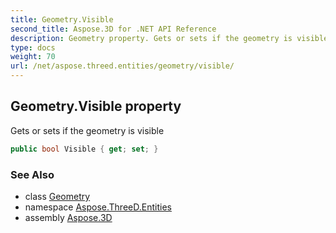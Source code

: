 ```yaml
---
title: Geometry.Visible
second_title: Aspose.3D for .NET API Reference
description: Geometry property. Gets or sets if the geometry is visible
type: docs
weight: 70
url: /net/aspose.threed.entities/geometry/visible/
---
```

## Geometry.Visible property

Gets or sets if the geometry is visible

```csharp
public bool Visible { get; set; }
```

### See Also

* class [Geometry](../)
* namespace [Aspose.ThreeD.Entities](../../geometry/)
* assembly [Aspose.3D](../../../)


